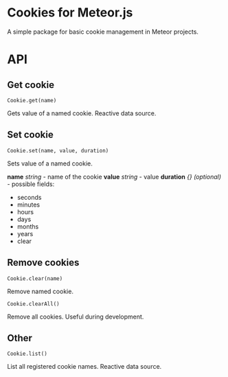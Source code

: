 

Cookies for Meteor.js
=====================

A simple package for basic cookie management in Meteor projects.


API
===


Get cookie
----------

    Cookie.get(name)

Gets value of a named cookie. Reactive data source.


Set cookie
----------

    Cookie.set(name, value, duration)

Sets value of a named cookie.

**name** *string* - name of the cookie
**value** *string* - value
**duration** *{} (optional)* - possible fields:

- seconds
- minutes
- hours
- days
- months
- years
- clear

Remove cookies
--------------

    Cookie.clear(name)

Remove named cookie.


    Cookie.clearAll()

Remove all cookies. Useful during development.


Other
-----

    Cookie.list()

List all registered cookie names. Reactive data source.






